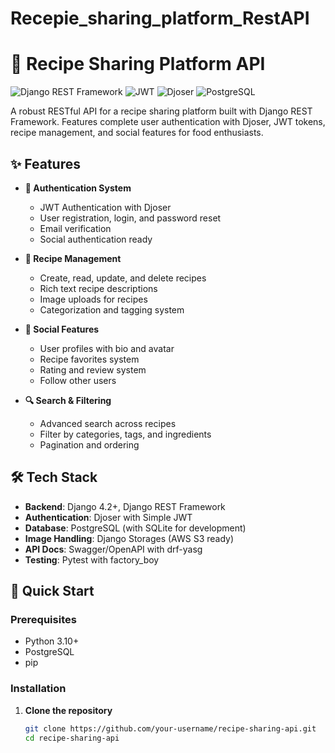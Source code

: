 # Recepie_sharing_platform_RestAPI

# 🍳 Recipe Sharing Platform API

![Django REST Framework](https://img.shields.io/badge/DJANGO-REST-ff1709?style=for-the-badge&logo=django&logoColor=white&color=ff1709&labelColor=gray)
![JWT](https://img.shields.io/badge/JWT-black?style=for-the-badge&logo=JSON%20web%20tokens)
![Djoser](https://img.shields.io/badge/Djoser-2.0-blue?style=for-the-badge)
![PostgreSQL](https://img.shields.io/badge/PostgreSQL-316192?style=for-the-badge&logo=postgresql&logoColor=white)

A robust RESTful API for a recipe sharing platform built with Django REST Framework. Features complete user authentication with Djoser, JWT tokens, recipe management, and social features for food enthusiasts.

## ✨ Features

- **🔐 Authentication System**
  - JWT Authentication with Djoser
  - User registration, login, and password reset
  - Email verification
  - Social authentication ready

- **📝 Recipe Management**
  - Create, read, update, and delete recipes
  - Rich text recipe descriptions
  - Image uploads for recipes
  - Categorization and tagging system

- **👥 Social Features**
  - User profiles with bio and avatar
  - Recipe favorites system
  - Rating and review system
  - Follow other users

- **🔍 Search & Filtering**
  - Advanced search across recipes
  - Filter by categories, tags, and ingredients
  - Pagination and ordering

## 🛠️ Tech Stack

- **Backend**: Django 4.2+, Django REST Framework
- **Authentication**: Djoser with Simple JWT
- **Database**: PostgreSQL (with SQLite for development)
- **Image Handling**: Django Storages (AWS S3 ready)
- **API Docs**: Swagger/OpenAPI with drf-yasg
- **Testing**: Pytest with factory_boy

## 🚀 Quick Start

### Prerequisites
- Python 3.10+
- PostgreSQL
- pip

### Installation

1. **Clone the repository**
   ```bash
   git clone https://github.com/your-username/recipe-sharing-api.git
   cd recipe-sharing-api
